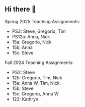 ## Hi there 👋

Spring 2025 Teaching Assignments:
- PS3: Steve, Gregorio, Tim
- PS12a: Anna, Nick
- 15a: Gregorio, Nick
- 15b: Anna
- 15c: Steve

Fall 2024 Teaching Assignments:

- PS2: Steve
- 12b: Gregorio, Tim, Nick
- 15a: Anna W, Tim, Nick
- 15b: Steve
- 15c: Gregorio, Anna W
- 123: Kathryn



<!--

**Here are some ideas to get you started:**

🙋‍♀️ A short introduction - what is your organization all about?
🌈 Contribution guidelines - how can the community get involved?
👩‍💻 Useful resources - where can the community find your docs? Is there anything else the community should know?
🍿 Fun facts - what does your team eat for breakfast?
🧙 Remember, you can do mighty things with the power of [Markdown](https://docs.github.com/github/writing-on-github/getting-started-with-writing-and-formatting-on-github/basic-writing-and-formatting-syntax)
-->
